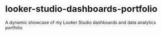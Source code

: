 # looker-studio-dashboards-portfolio
A dynamic showcase of my Looker Studio dashboards and data analytics portfolio
